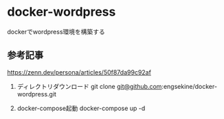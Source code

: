 # docker-wordpress
dockerでwordpress環境を構築する

## 参考記事
https://zenn.dev/persona/articles/50f87da99c92af


1. ディレクトリダウンロード
git clone git@github.com:engsekine/docker-wordpress.git

2. docker-compose起動
docker-compose up -d